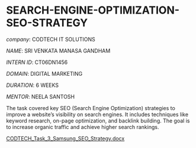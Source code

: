 # SEARCH-ENGINE-OPTIMIZATION-SEO-STRATEGY
*company*: CODTECH IT SOLUTIONS

*NAME*: SRI VENKATA MANASA GANDHAM

*INTERN ID*: CT06DN1456

*DOMAIN*: DIGITAL MARKETING 

*DURATION*: 6 WEEKS 

*MENTOR*: NEELA SANTOSH

The task covered key SEO (Search Engine Optimization) strategies to improve a website’s visibility on search engines. It includes techniques like keyword research, on-page optimization, and backlink building. The goal is to increase organic traffic and achieve higher search rankings.


[CODTECH_Task_3_Samsung_SEO_Strategy.docx](https://github.com/user-attachments/files/20943394/CODTECH_Task_3_Samsung_SEO_Strategy.docx)
